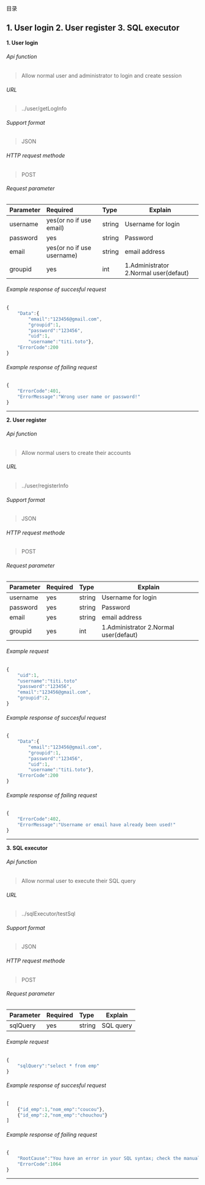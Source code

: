 目录

1\. User login
2\. User register
3\. SQL executor
---

**1\. User login**
###### Api function
> Allow normal user and administrator to login and create session

###### URL
> ../user/getLogInfo

###### Support format
> JSON

###### HTTP request methode
> POST

###### Request parameter
|Parameter|Required|Type|Explain|
|:-----  |:-------|:-----|-----                               |
|username    |yes(or no if use email)    |string|Username for login                          |
|password    |yes    |string   |Password|
|email    |yes(or no if use username)    |string   |email address|
|groupid    |yes    |int   |1.Administrator 2.Normal user(defaut)|

###### Example response of succesful request

``` javascript
{
    "Data":{
        "email":"123456@gmail.com",
        "groupid":1,
        "password":"123456",
        "uid":1,
        "username":"titi.toto"},
    "ErrorCode":200
}
```

###### Example response of failing request
``` javascript
{
    "ErrorCode":401,
    "ErrorMessage":"Wrong user name or password!"
}
```
---

**2\. User register**
###### Api function
> Allow normal users to create their accounts

###### URL
> ../user/registerInfo

###### Support format
> JSON

###### HTTP request methode
> POST

###### Request parameter
|Parameter|Required|Type|Explain|
|:-----  |:-------|:-----|-----                               |
|username    |yes    |string|Username for login                          |
|password    |yes    |string   |Password|
|email    |yes    |string   |email address|
|groupid    |yes    |int   |1.Administrator 2.Normal user(defaut)|

###### Example request

``` javascript
{
    "uid":1,
    "username":"titi.toto"
    "password":"123456", 
    "email":"123456@gmail.com",
    "groupid":2,
}
```

###### Example response of succesful request

``` javascript
{
    "Data":{
        "email":"123456@gmail.com",
        "groupid":1,
        "password":"123456",
        "uid":1,
        "username":"titi.toto"},
    "ErrorCode":200
}
```

###### Example response of failing request
``` javascript
{
    "ErrorCode":402,
    "ErrorMessage":"Username or email have already been used!"
}
```
---
**3\. SQL executor**
###### Api function
> Allow normal user to execute their SQL query

###### URL
> ../sqlExecutor/testSql

###### Support format
> JSON

###### HTTP request methode
> POST

###### Request parameter
|Parameter|Required|Type|Explain|
|:-----  |:-------|:-----|-----                               |
|sqlQuery   |yes   |string|SQL query                       |

###### Example request

``` javascript
{
    "sqlQuery":"select * from emp"
}
```

###### Example response of succesful request

``` javascript
[
    {"id_emp":1,"nom_emp":"coucou"},
    {"id_emp":2,"nom_emp":"chouchou"}
]
```

###### Example response of failing request
``` javascript
{
    "RootCause":"You have an error in your SQL syntax; check the manual that corresponds to your MySQL server version for the right syntax to use near 'Enter your sql query' at line 1",
    "ErrorCode":1064
}
```
---

